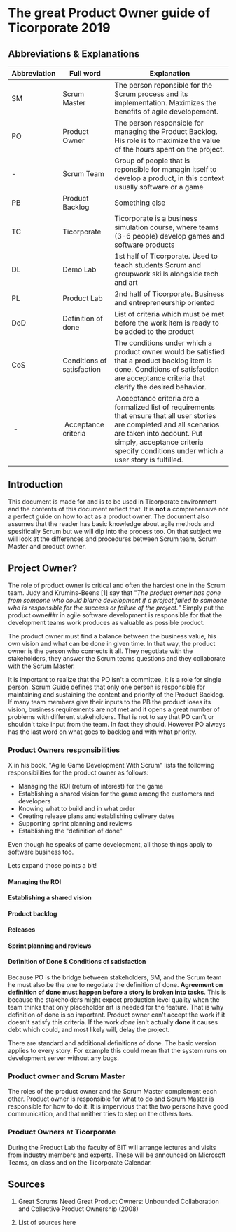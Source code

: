 # The great Product Owner guide of Ticorporate 2019

## Abbreviations & Explanations

| Abbreviation | Full word                  | Explanation                                                                                                                                                                              |
| ------------ | -------------------------- | ---------------------------------------------------------------------------------------------------------------------------------------------------------------------------------------- |
| SM           | Scrum Master               | The person reponsible for the Scrum process and its implementation. Maximizes the benefits of agile developement.                                                                        |
| PO           | Product Owner              | The person responsible for managing the Product Backlog. His role is to maximize the value of the hours spent on the project.                                                            |
| -            | Scrum Team                 | Group of people that is reponsible for managin itself to develop a product, in this context usually software or a game                                                                   |
| PB           | Product Backlog            | Something else                                                                                                                                                                           |
| TC           | Ticorporate                | Ticorporate is a business simulation course, where teams (3-6 people) develop games and software products                                                                                |
| DL           | Demo Lab                   | 1st half of Ticorporate. Used to teach students Scrum and groupwork skills alongside tech and art                                                                                        |
| PL           | Product Lab                | 2nd half of Ticorporate. Business and entrepreneurship oriented                                                                                                                          |
| DoD          | Definition of done         | List of criteria which must be met before the work item is ready to be added to the product                                                                                              |
| CoS          | Conditions of satisfaction | The conditions under which a product owner would be satisfied that a product backlog item is done. Conditions of satisfaction are acceptance criteria that clarify the desired behavior. |
| - | Acceptance criteria | Acceptance criteria are a formalized list of requirements that ensure that all user stories are completed and all scenarios are taken into account. Put simply, acceptance criteria specify conditions under which a user story is fulfilled.|

## Introduction

This document is made for and is to be used in Ticorporate environment and the contents of this document reflect that. It is **not** a comprehensive nor a perfect guide on how to act as a product owner. The document also assumes that the reader has basic knowledge about agile methods and spesifically Scrum but we will dip into the process too. On that subject we will look at the differences and procedures between Scrum team, Scrum Master and product owner. 

## Project Owner?

The role of product owner is critical and often the hardest one in the Scrum team. Judy and Krumins-Beens [1] say that "*The product owner has gone from someone who could blame development if a project failed to someone who is responsible for the success or failure of the project.*" Simply put the product owne##r in agile software development is responsible for that the development teams work produces as valuable as possible product.

The product owner must find a balance between the business value, his own vision and what can be done in given time. In that way, the product owner is the person who connects it all. They negotiate with the stakeholders, they answer the Scrum teams questions and they collaborate with the Scrum Master.

It is important to realize that the PO isn't a committee, it is a role for single person. Scrum Guide defines that only one person is responsible for maintaining and sustaining the content and priority of the Product Backlog. If many team members give their inputs to the PB the product loses its vision, business requirements are not met and it opens a great number of problems with different stakeholders. That is not to say that PO can't or shouldn't take input from the team. In fact they should. However PO always has the last word on what goes to backlog and with what priority.

### Product Owners responsibilities

X in his book, "Agile Game Development With Scrum" lists the following responsibilities for the product owner as follows:

* Managing the ROI (return of interest) for the game
* Establishing a shared vision for the game among the customers and developers
* Knowing what to build and in what order
* Creating release plans and establishing delivery dates
* Supporting sprint planning and reviews
* Establishing the "definition of done"

Even though he speaks of game development, all those things apply to software business too.

Lets expand those points a bit!

#### Managing the ROI

#### Establishing a shared vision

#### Product backlog

#### Releases

#### Sprint planning and reviews

#### Definition of Done & Conditions of satisfaction

Because PO is the bridge between stakeholders, SM, and the Scrum team he must also be the one to negotiate the definition of done. **Agreement on definition of done must happen before a story is broken into tasks**. This is because the stakeholders might expect production level quality when the team thinks that only placeholder art is needed for the feature. That is why definition of done is so important. Product owner can't accept the work if it doesn't satisfy this criteria. If the work *done* isn't actually **done** it causes debt which could, and most likely will, delay the project.

There are standard and additional definitions of done. The basic version applies to every story. For example this could mean that the system runs on development server without any bugs.

### Product owner and Scrum Master

The roles of the product owner and the Scrum Master complement each other. Product owner is responsible for what to do and Scrum Master is responsible for how to do it. It is impervious that the two persons have good communication, and that neither tries to step on the others toes.

### Product Owners at Ticorporate

During the Product Lab the faculty of BIT will arrange lectures and visits from industry members and experts. These will be announced on Microsoft Teams, on class and on the Ticorporate Calendar.  

## Sources

1. Great Scrums Need Great Product Owners: Unbounded Collaboration and Collective Product Ownership (2008)

2. List of sources here
